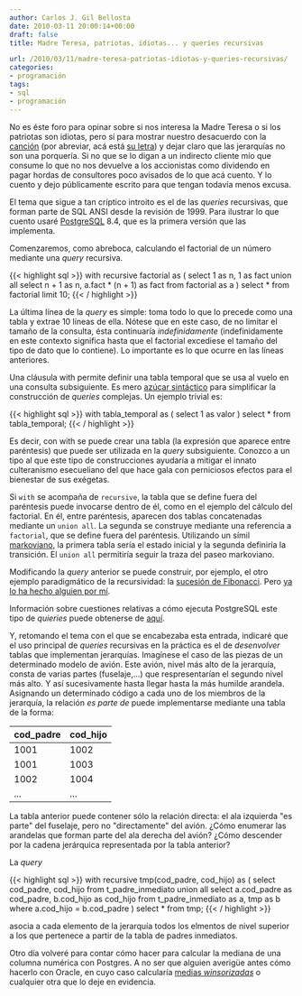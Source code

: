 ```yaml
---
author: Carlos J. Gil Bellosta
date: 2010-03-11 20:00:14+00:00
draft: false
title: Madre Teresa, patriotas, idiotas... y queries recursivas

url: /2010/03/11/madre-teresa-patriotas-idiotas-y-queries-recursivas/
categories:
- programación
tags:
- sql
- programación
---
```


No es éste foro para opinar sobre si nos interesa la Madre Teresa o si los patriotas son idiotas, pero sí para mostrar nuestro desacuerdo con la [canción](http://www.youtube.com/watch?v=f2gtfJQ7YK0) (por abreviar, acá está [su letra](http://www.coveralia.com/letras/cara-al-culo-la-polla-records.php)) y dejar claro que las jerarquías no son una porquería. Si no que se lo digan a un indirecto cliente mío que consume lo que no nos devuelve a los accionistas como dividendo en pagar hordas de consultores poco avisados de lo que acá cuento. Y lo cuento y dejo públicamente escrito para que tengan todavía menos excusa.

El tema que sigue a tan críptico introito es el de las _queries_ recursivas, que forman parte de SQL ANSI desde la revisión de 1999. Para ilustrar lo que cuento usaré [PostgreSQL](http://www.postgresql.org/) 8.4, que es la primera versión que las implementa.

Comenzaremos, como abreboca, calculando el factorial de un número mediante una _query_ recursiva.

{{< highlight sql >}}
with recursive factorial as (
    select 1 as n, 1 as fact
        union all
    select
        n + 1 as n,
        a.fact * (n + 1) as fact
    from
        factorial as a
)
select * from factorial limit 10;
{{< / highlight >}}


La última línea de la _query_ es simple: toma todo lo que lo precede como una tabla y extrae 10 líneas de ella. Nótese que en este caso, de no limitar el tamaño de la consulta, ésta continuaría _indefinidamente_ (indefinidamente en este contexto significa hasta que el factorial excediese el tamaño del tipo de dato que lo contiene). Lo importante es lo que ocurre en las líneas anteriores.

Una cláusula with permite definir una tabla temporal que se usa al vuelo en una consulta subsiguiente. Es mero [azúcar sintáctico](http://es.wikipedia.org/wiki/Azúcar_sintáctica) para simplificar la construcción de _queries_ complejas. Un ejemplo trivial es:

{{< highlight sql >}}
with tabla_temporal as ( select 1 as valor )
select * from tabla_temporal;
{{< / highlight >}}

Es decir, con with se puede crear una tabla (la expresión que aparece entre paréntesis) que puede ser utilizada en la _query_ subsiguiente. Conozco a un tipo al que este tipo de construcciones ayudaría a mitigar el innato culteranismo esecueliano del que hace gala con perniciosos efectos para el bienestar de sus exégetas.

Si `with` se acompaña de `recursive`, la tabla que se define fuera del paréntesis puede invocarse dentro de él, como en el ejemplo del cálculo del factorial. En él, entre paréntesis, aparecen dos tablas concatenadas mediante un `union all`. La segunda se construye mediante una referencia a `factorial`, que se define fuera del paréntesis. Utilizando un símil [markoviano](http://es.wikipedia.org/wiki/Cadena_de_Markov), la primera tabla sería el estado inicial y la segunda definiría la transición. El `union all` permitiría seguir la traza del paseo markoviano.

Modificando la _query_ anterior se puede construir, por ejemplo, el otro ejemplo paradigmático de la recursividad: la [sucesión de Fibonacci](http://es.wikipedia.org/wiki/Sucesion_de_Fibonacci). Pero [ya lo ha hecho alguien por mí](http://www.storytotell.org/blog/2009/08/12/fibonacci-in-postgresql.html).

Información sobre cuestiones relativas a cómo ejecuta PostgreSQL este tipo de _quieries_ puede obtenerse de [aquí](http://archives.postgresql.org/pgsql-hackers/2008-02/msg00642.php).

Y, retomando el tema con el que se encabezaba esta entrada, indicaré que el uso principal de _queries_ recursivas en la práctica es el de _desenvolver_ tablas que implementan jerarquías. Imagínese el caso de las piezas de un determinado modelo de avión. Este avión, nivel más alto de la jerarquía, consta de varias partes (fuselaje,...) que respresentarían el segundo nivel más alto. Y así sucesivamente hasta llegar hasta la más humilde arandela. Asignando un determinado código a cada uno de los miembros de la jerarquía, la relación _es parte de_ puede implementarse mediante una tabla de la forma:

|  cod_padre  | cod_hijo |
|:------------| :--------|
|1001| 1002|
|1001| 1003|
|1002| 1004|
|...| ...|

La tabla anterior puede contener sólo la relación directa: el ala izquierda "es parte" del fuselaje, pero no "directamente" del avión. ¿Cómo enumerar las arandelas que forman parte del ala derecha del avión? ¿Cómo descender por la cadena jerárquica representada por la tabla anterior?

La _query_

{{< highlight sql >}}
with recursive tmp(cod_padre, cod_hijo) as (
    select
        cod_padre, cod_hijo
    from t_padre_inmediato
        union all
    select
        a.cod_padre as cod_padre,
        b.cod_hijo  as cod_hijo
    from
        t_padre_inmediato as a,
        tmp as b
    where
        a.cod_hijo = b.cod_padre
)
select *
from tmp;
{{< / highlight >}}

asocia a cada elemento de la jerarquía todos los elmentos de nivel superior a los que pertenece a partir de la tabla de padres inmediatos.

Otro día volveré para contar cómo hacer para calcular la mediana de una columna numérica con Postgres. A no ser que alguien averigüe antes cómo hacerlo con Oracle, en cuyo caso calcularía [medias _winsorizadas_](http://en.wikipedia.org/wiki/Winsorized_mean) o cualquier otra que lo deje en evidencia.
